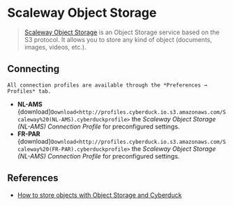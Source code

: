Scaleway Object Storage
====

> [Scaleway Object Storage](https://www.scaleway.com/docs/object-storage-feature/) is an Object Storage service based on the S3 protocol. It allows you to store any kind of object (documents, images, videos, etc.).

## Connecting

```{note}
All connection profiles are available through the *Preferences → Profiles* tab.
```

- **NL-AMS** {download}`Download<http://profiles.cyberduck.io.s3.amazonaws.com/Scaleway%20(NL-AMS).cyberduckprofile>` the *Scaleway Object Storage (NL-AMS) Connection Profile* for preconfigured settings.
- **FR-PAR** {download}`Download<http://profiles.cyberduck.io.s3.amazonaws.com/Scaleway%20(FR-PAR).cyberduckprofile>` the *Scaleway Object Storage (NL-AMS) Connection Profile* for preconfigured settings.

## References

- [How to store objects with Object Storage and Cyberduck](https://www.scaleway.com/docs/store-object-with-cyberduck/)